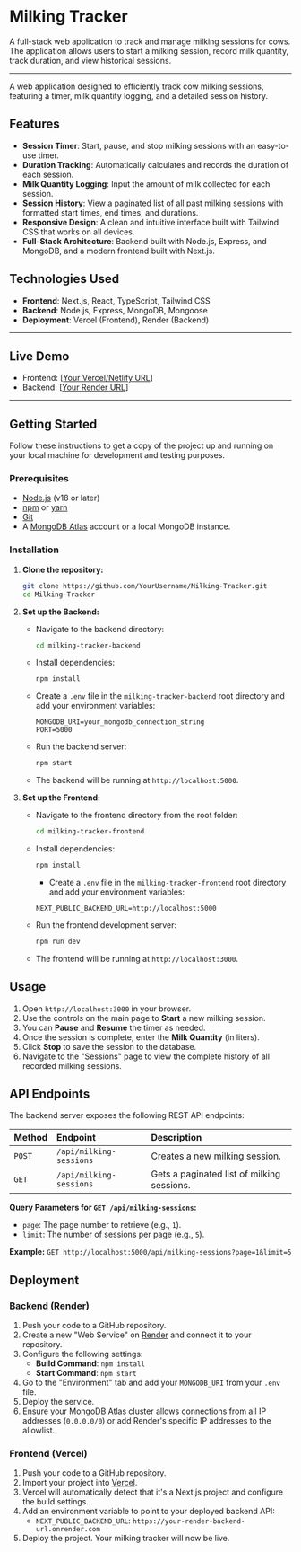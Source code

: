 # Milking Tracker

A full-stack web application to track and manage milking sessions for cows. The application allows users to start a milking session, record milk quantity, track duration, and view historical sessions.

---

A web application designed to efficiently track cow milking sessions, featuring a timer, milk quantity logging, and a detailed session history.

## Features

-   **Session Timer**: Start, pause, and stop milking sessions with an easy-to-use timer.
-   **Duration Tracking**: Automatically calculates and records the duration of each session.
-   **Milk Quantity Logging**: Input the amount of milk collected for each session.
-   **Session History**: View a paginated list of all past milking sessions with formatted start times, end times, and durations.
-   **Responsive Design**: A clean and intuitive interface built with Tailwind CSS that works on all devices.
-   **Full-Stack Architecture**: Backend built with Node.js, Express, and MongoDB, and a modern frontend built with Next.js.

## Technologies Used

-   **Frontend**: Next.js, React, TypeScript, Tailwind CSS
-   **Backend**: Node.js, Express, MongoDB, Mongoose
-   **Deployment**: Vercel (Frontend), Render (Backend)

---

## Live Demo

- Frontend: [[Your Vercel/Netlify URL](https://milking-tracker-five.vercel.app/)]  
- Backend: [[Your Render URL](https://milking-tracker-1nio.onrender.com)]

---

## Getting Started

Follow these instructions to get a copy of the project up and running on your local machine for development and testing purposes.

### Prerequisites

-   [Node.js](https://nodejs.org/) (v18 or later)
-   [npm](https://www.npmjs.com/) or [yarn](https://yarnpkg.com/)
-   [Git](https://git-scm.com/)
-   A [MongoDB Atlas](https://www.mongodb.com/cloud/atlas) account or a local MongoDB instance.

### Installation

1.  **Clone the repository:**

    ```bash
    git clone https://github.com/YourUsername/Milking-Tracker.git
    cd Milking-Tracker
    ```

2.  **Set up the Backend:**

    -   Navigate to the backend directory:
        ```bash
        cd milking-tracker-backend
        ```
    -   Install dependencies:
        ```bash
        npm install
        ```
    -   Create a `.env` file in the `milking-tracker-backend` root directory and add your environment variables:
        ```env
        MONGODB_URI=your_mongodb_connection_string
        PORT=5000
        ```
    -   Run the backend server:
        ```bash
        npm start
        ```
    -   The backend will be running at `http://localhost:5000`.

3.  **Set up the Frontend:**

    -   Navigate to the frontend directory from the root folder:
        ```bash
        cd milking-tracker-frontend
        ```
    -   Install dependencies:
        ```bash
        npm install
        ```
         -   Create a `.env` file in the `milking-tracker-frontend` root directory and add your environment variables:
        ```env
        NEXT_PUBLIC_BACKEND_URL=http://localhost:5000
        
        ```
    -   Run the frontend development server:
        ```bash
        npm run dev
        ```
    -   The frontend will be running at `http://localhost:3000`.

## Usage

1.  Open `http://localhost:3000` in your browser.
2.  Use the controls on the main page to **Start** a new milking session.
3.  You can **Pause** and **Resume** the timer as needed.
4.  Once the session is complete, enter the **Milk Quantity** (in liters).
5.  Click **Stop** to save the session to the database.
6.  Navigate to the "Sessions" page to view the complete history of all recorded milking sessions.

## API Endpoints

The backend server exposes the following REST API endpoints:

| Method | Endpoint                       | Description                               |
| :----- | :----------------------------- | :---------------------------------------- |
| `POST` | `/api/milking-sessions`        | Creates a new milking session.            |
| `GET`  | `/api/milking-sessions`        | Gets a paginated list of milking sessions. |

**Query Parameters for `GET /api/milking-sessions`:**

-   `page`: The page number to retrieve (e.g., `1`).
-   `limit`: The number of sessions per page (e.g., `5`).

**Example:** `GET http://localhost:5000/api/milking-sessions?page=1&limit=5`

## Deployment

### Backend (Render)

1.  Push your code to a GitHub repository.
2.  Create a new "Web Service" on [Render](https://render.com/) and connect it to your repository.
3.  Configure the following settings:
    -   **Build Command**: `npm install`
    -   **Start Command**: `npm start`
4.  Go to the "Environment" tab and add your `MONGODB_URI` from your `.env` file.
5.  Deploy the service.
6.  Ensure your MongoDB Atlas cluster allows connections from all IP addresses (`0.0.0.0/0`) or add Render's specific IP addresses to the allowlist.

### Frontend (Vercel)

1.  Push your code to a GitHub repository.
2.  Import your project into [Vercel](https://vercel.com/).
3.  Vercel will automatically detect that it's a Next.js project and configure the build settings.
4.  Add an environment variable to point to your deployed backend API:
    -   `NEXT_PUBLIC_BACKEND_URL`: `https://your-render-backend-url.onrender.com`
5.  Deploy the project. Your milking tracker will now be live.
